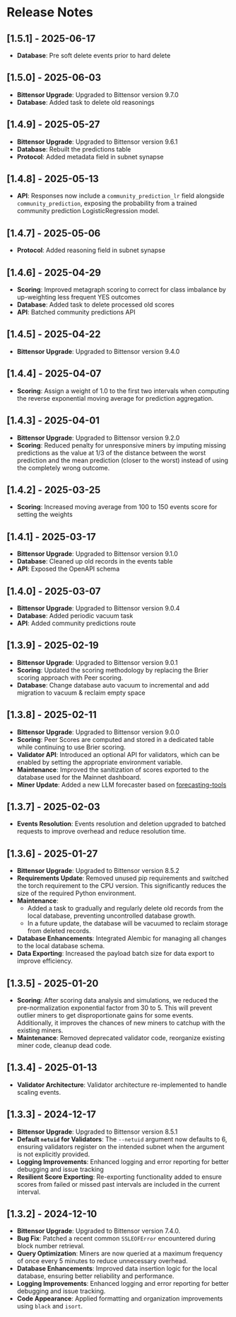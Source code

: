 # Release Notes

## [1.5.1] - 2025-06-17
- **Database**: Pre soft delete events prior to hard delete

## [1.5.0] - 2025-06-03
- **Bittensor Upgrade**: Upgraded to Bittensor version 9.7.0
- **Database**: Added task to delete old reasonings

## [1.4.9] - 2025-05-27
- **Bittensor Upgrade**: Upgraded to Bittensor version 9.6.1
- **Database**: Rebuilt the predictions table
- **Protocol**: Added metadata field in subnet synapse

## [1.4.8] - 2025-05-13
- **API**: Responses now include a `community_prediction_lr` field alongside `community_prediction`, exposing the probability from a trained community prediction LogisticRegression model.

## [1.4.7] - 2025-05-06
- **Protocol**: Added reasoning field in subnet synapse

## [1.4.6] - 2025-04-29
- **Scoring**: Improved metagraph scoring to correct for class imbalance by up-weighting less frequent YES outcomes
- **Database**: Added task to delete processed old scores
- **API**: Batched community predictions API

## [1.4.5] - 2025-04-22
- **Bittensor Upgrade**: Upgraded to Bittensor version 9.4.0

## [1.4.4] - 2025-04-07
- **Scoring**: Assign a weight of 1.0 to the first two intervals when computing the reverse exponential moving average for prediction aggregation.

## [1.4.3] - 2025-04-01
- **Bittensor Upgrade**: Upgraded to Bittensor version 9.2.0
- **Scoring**: Reduced penalty for unresponsive miners by imputing missing predictions as the value at 1/3 of the distance between the worst prediction and the mean prediction (closer to the worst) instead of using the completely wrong outcome.

## [1.4.2] - 2025-03-25
- **Scoring**: Increased moving average from 100 to 150 events score for setting the weights

## [1.4.1] - 2025-03-17
- **Bittensor Upgrade**: Upgraded to Bittensor version 9.1.0
- **Database**: Cleaned up old records in the events table
- **API**: Exposed the OpenAPI schema

## [1.4.0] - 2025-03-07
- **Bittensor Upgrade**: Upgraded to Bittensor version 9.0.4
- **Database**: Added periodic vacuum task
- **API**: Added community predictions route

## [1.3.9] - 2025-02-19
- **Bittensor Upgrade**: Upgraded to Bittensor version 9.0.1
- **Scoring**: Updated the scoring methodology by replacing the Brier scoring approach with Peer scoring.
- **Database**: Change database auto vacuum to incremental and add migration to vacuum & reclaim empty space

## [1.3.8] - 2025-02-11
- **Bittensor Upgrade**: Upgraded to Bittensor version 9.0.0
- **Scoring**: Peer Scores are computed and stored in a dedicated table while continuing to use Brier scoring.
- **Validator API**: Introduced an optional API for validators, which can be enabled by setting the appropriate environment variable.
- **Maintenance**: Improved the sanitization of scores exported to the database used for the Mainnet dashboard.
- **Miner Update**: Added a new LLM forecaster based on [forecasting-tools](https://github.com/Metaculus/forecasting-tools)

## [1.3.7] - 2025-02-03
- **Events Resolution**: Events resolution and deletion upgraded to batched requests to improve overhead and reduce resolution time.

## [1.3.6] - 2025-01-27
- **Bittensor Upgrade**: Upgraded to Bittensor version 8.5.2
- **Requirements Update**: Removed unused pip requirements and switched the torch requirement to the CPU version. This significantly reduces the size of the required Python environment.
- **Maintenance**:
    - Added a task to gradually and regularly delete old records from the local database, preventing uncontrolled database growth.
    - In a future update, the database will be vacuumed to reclaim storage from deleted records.
- **Database Enhancements**: Integrated Alembic for managing all changes to the local database schema.
- **Data Exporting**: Increased the payload batch size for data export to improve efficiency.

## [1.3.5] - 2025-01-20
- **Scoring**: After scoring data analysis and simulations, we reduced the pre-normalization exponential factor from 30 to 5. This will prevent outlier miners to get disproportionate gains for some events. Additionally, it improves the chances of new miners to catchup with the existing miners.
- **Maintenance**: Removed deprecated validator code, reorganize existing miner code, cleanup dead code.

## [1.3.4] - 2025-01-13
- **Validator Architecture**: Validator architecture re-implemented to handle scaling events.

## [1.3.3] - 2024-12-17
- **Bittensor Upgrade**: Upgraded to Bittensor version 8.5.1
- **Default `netuid` for Validators**: The `--netuid` argument now defaults to 6, ensuring validators register on the intended subnet when the argument is not explicitly provided.
- **Logging Improvements**: Enhanced logging and error reporting for better debugging and issue tracking
- **Resilient Score Exporting**: Re-exporting functionality added to ensure scores from failed or missed past intervals are included in the current interval.

## [1.3.2] - 2024-12-10
- **Bittensor Upgrade**: Upgraded to Bittensor version 7.4.0.
- **Bug Fix**: Patched a recent common `SSLEOFError` encountered during block number retrieval.
- **Query Optimization**: Miners are now queried at a maximum frequency of once every 5 minutes to reduce unnecessary overhead.
- **Database Enhancements**: Improved data insertion logic for the local database, ensuring better reliability and performance.
- **Logging Improvements**: Enhanced logging and error reporting for better debugging and issue tracking.
- **Code Appearance**: Applied formatting and organization improvements using `black` and `isort`.